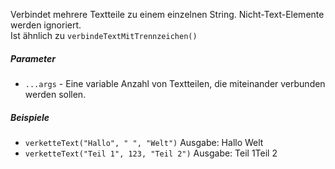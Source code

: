 Verbindet mehrere Textteile zu einem einzelnen String. Nicht-Text-Elemente werden ignoriert.  
Ist ähnlich zu `verbindeTextMitTrennzeichen()`

##### Parameter
* `...args` - Eine variable Anzahl von Textteilen, die miteinander verbunden werden sollen.

##### Beispiele
* `verketteText("Hallo", " ", "Welt")` Ausgabe: Hallo Welt
* `verketteText("Teil 1", 123, "Teil 2")` Ausgabe: Teil 1Teil 2 
